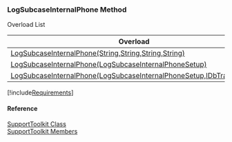﻿### LogSubcaseInternalPhone Method

Overload List

| Overload | Description |
| --- | --- |
| [LogSubcaseInternalPhone(String,String,String,String)](FChoice.Toolkits.Clarify~FChoice.Toolkits.Clarify.Support.SupportToolkit~LogSubcaseInternalPhone(String,String,String,String).md) |   |
| [LogSubcaseInternalPhone(LogSubcaseInternalPhoneSetup)](FChoice.Toolkits.Clarify~FChoice.Toolkits.Clarify.Support.SupportToolkit~LogSubcaseInternalPhone(LogSubcaseInternalPhoneSetup).md) |   |
| [LogSubcaseInternalPhone(LogSubcaseInternalPhoneSetup,IDbTransaction)](FChoice.Toolkits.Clarify~FChoice.Toolkits.Clarify.Support.SupportToolkit~LogSubcaseInternalPhone(LogSubcaseInternalPhoneSetup,IDbTransaction).md) |   |

[!include[Requirements](../partials/requirements.md)]



#### Reference

[SupportToolkit Class](FChoice.Toolkits.Clarify~FChoice.Toolkits.Clarify.Support.SupportToolkit.md)  
[SupportToolkit Members](FChoice.Toolkits.Clarify~FChoice.Toolkits.Clarify.Support.SupportToolkit_members.md)